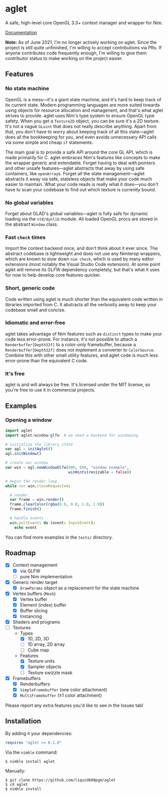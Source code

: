 # aglet

A safe, high-level core OpenGL 3.3+ context manager and wrapper for Nim.

[Documentation](https://liquid600pgm.github.io/aglet/)

**Note:** As of June 2021, I'm no longer actively working on aglet.
Since the project is still quite unfinished, I'm willing to accept contributions
via PRs. If anyone contributes code frequently enough, I'm willing to give them
contributor status to make working on the project easier.

## Features

### No state machine

OpenGL is a mess—it's a giant state machine, and it's hard to keep track of its
current state. Modern programming languages are more suited towards using
objects for resource allocation and managenent, and that's what aglet strives to
provide.
aglet uses Nim's type system to ensure OpenGL type safety. When you get a
`Texture2D` object, you can be sure it's a 2D texture. It's not a vague
`GLuint` that does not really describe anything.
Apart from that, you don't have to worry about keeping track of all this
state—aglet does all the bookkeeping for you, and even avoids unnecessary API
calls via some simple and cheap `if` statements.

The main goal is to provide a safe API around the core GL API, which is made
primarily for C. aglet embraces Nim's features like concepts to make the wrapper
generic and extendable. Forget having to deal with pointers and other unsafe
features—aglet abstracts that away by using safe containers, like `openArray`s.
Forget all the state management—aglet abstracts it away via safe, stateless
objects that make your code much easier to maintain. What your code reads is
really what it does—you don't have to scan your codebase to find out which
texture is currently bound.

### No global variables

Forget about GLAD's global variables—aglet is fully safe for dynamic loading via
the `std/dynlib` module. All loaded OpenGL procs are stored in the abstract
`Window` class.

### Fast `check` times

Import the context backend once, and don't think about it ever since. The
abstract codebase is lightweight and does not use any Nimterop wrappers, which
are known to slow down `nim check`, which is used by many editor extensions
(most notably the Visual Studio Code extension).
At some point aglet will remove its GLFW dependency completely, but that's what
it uses for now to help develop core features quicker.

### Short, generic code

Code written using aglet is much shorter than the equivalent code written in
libraries imported from C. It abstracts all the verbosity away to keep your
codebase small and concise.

### Idiomatic and error-free

aglet takes advantage of Nim features such as `distinct` types to make your code
less error-prone. For instance, it's not possible to attach a
`Renderbuffer[Depth32f]` to a color-only framebuffer, because a
`Renderbuffer[Depth32f]` does not implement a converter to `ColorSource`.
Combine this with other small utility features, and aglet code is much less
error-prone than the equivalent C code.

### It's free

aglet is and will always be free. It's licensed under the MIT license, so you're
free to use it in commercial projects.

## Examples

### Opening a window

```nim
import aglet
import aglet/window/glfw  # we need a backend for windowing

# initialize the library state
var agl = initAglet()
agl.initWindow()

# create our window
var win = agl.newWindowGlfw(800, 600, "window example",
                            winHints(resizable = false))

# begin the render loop
while not win.closeRequested:

  # render
  var frame = win.render()
  frame.clearColor(rgba(0.0, 0.0, 1.0, 1.0))
  frame.finish()

  # handle events
  win.pollEvents do (event: InputEvent):
    echo event
```

You can find more examples in the `tests/` directory.

## Roadmap

- [x] Context management
  - [x] via GLFW
  - [ ] pure Nim implementation
- [x] Generic render target
  - [x] `DrawParams` object as a replacement for the state machine
- [x] Vertex buffers (`Mesh`)
  - [x] Vertex buffer
  - [x] Element (index) buffer
  - [x] Buffer slicing
  - [x] Instancing
- [x] Shaders and programs
- [ ] Textures
  - Types
    - [x] 1D, 2D, 3D
    - [ ] 1D array, 2D array
    - [ ] Cube map
  - Features
    - [x] Texture units
    - [x] Sampler objects
    - [ ] Texture swizzle mask
- [x] Framebuffers
  - [x] Renderbuffers
  - [x] `SimpleFramebuffer` (one color attachment)
  - [x] `MultiFramebuffer` (≥1 color attachment)

Please report any extra features you'd like to see in the Issues tab!

## Installation

By adding it your dependencies:
```nim
requires "aglet >= 0.1.0"
```

Via the `nimble` command:
```
$ nimble install aglet
```

Manually:
```
$ git clone https://github.com/liquid600pgm/aglet
$ cd aglet
$ nimble install
```
